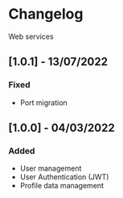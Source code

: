 # Changelog
Web services


## [1.0.1] - 13/07/2022
### Fixed
- Port migration

## [1.0.0] - 04/03/2022
### Added
- User management
- User Authentication (JWT)
- Profile data management
